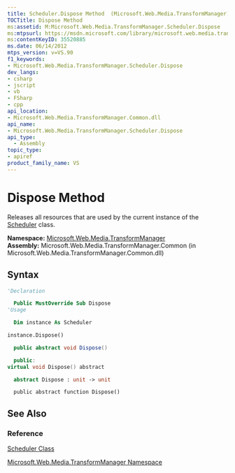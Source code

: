```yaml
---
title: Scheduler.Dispose Method  (Microsoft.Web.Media.TransformManager)
TOCTitle: Dispose Method
ms:assetid: M:Microsoft.Web.Media.TransformManager.Scheduler.Dispose
ms:mtpsurl: https://msdn.microsoft.com/library/microsoft.web.media.transformmanager.scheduler.dispose(v=VS.90)
ms:contentKeyID: 35520885
ms.date: 06/14/2012
mtps_version: v=VS.90
f1_keywords:
- Microsoft.Web.Media.TransformManager.Scheduler.Dispose
dev_langs:
- csharp
- jscript
- vb
- FSharp
- cpp
api_location:
- Microsoft.Web.Media.TransformManager.Common.dll
api_name:
- Microsoft.Web.Media.TransformManager.Scheduler.Dispose
api_type:
  - Assembly
topic_type:
- apiref
product_family_name: VS
---
```


# Dispose Method

Releases all resources that are used by the current instance of the [Scheduler](scheduler-class-microsoft-web-media-transformmanager.md) class.

**Namespace:**  [Microsoft.Web.Media.TransformManager](microsoft-web-media-transformmanager-namespace.md)  
**Assembly:**  Microsoft.Web.Media.TransformManager.Common (in Microsoft.Web.Media.TransformManager.Common.dll)

## Syntax

```vb
'Declaration

  Public MustOverride Sub Dispose
'Usage

  Dim instance As Scheduler

instance.Dispose()
```

```csharp
  public abstract void Dispose()
```

```cpp
  public:
virtual void Dispose() abstract
```

``` fsharp
  abstract Dispose : unit -> unit 
```

```jscript
  public abstract function Dispose()
```

## See Also

### Reference

[Scheduler Class](scheduler-class-microsoft-web-media-transformmanager.md)

[Microsoft.Web.Media.TransformManager Namespace](microsoft-web-media-transformmanager-namespace.md)
